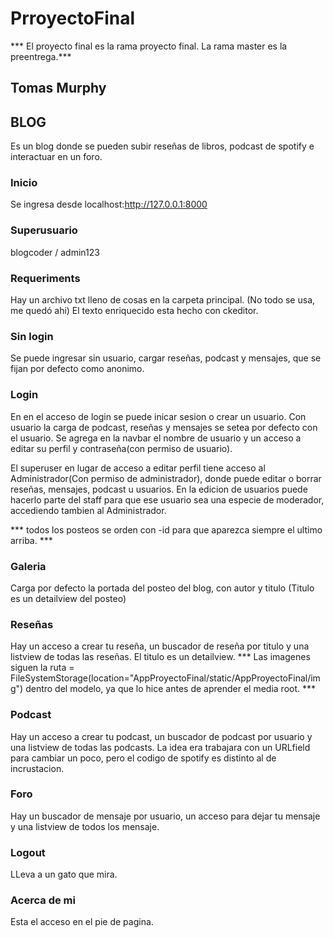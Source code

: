 # PrroyectoFinal

*** El proyecto final es la rama proyecto final. La rama master es la preentrega.***

## Tomas Murphy

## BLOG
Es un blog donde se pueden subir reseñas de libros, podcast de spotify e interactuar en un foro.

### Inicio
Se ingresa desde localhost:http://127.0.0.1:8000

### Superusuario
blogcoder / admin123

### Requeriments
Hay un archivo txt lleno de cosas en la carpeta principal. (No todo se usa, me quedó ahi)
El texto enriquecido esta hecho con ckeditor. 

### Sin login
Se puede ingresar sin usuario, cargar reseñas, podcast y mensajes, que se fijan por defecto como anonimo.

### Login
En en el acceso de login se puede inicar sesion o crear un usuario.
Con usuario la carga de podcast, reseñas y mensajes se setea por defecto con el usuario. 
Se agrega en la navbar el nombre de usuario y un acceso a editar su perfil y contraseña(con permiso de usuario). 

El superuser en lugar de acceso a editar perfil tiene acceso al Administrador(Con permiso de administrador), donde puede editar o borrar reseñas, mensajes, podcast u usuarios.
En la edicion de usuarios puede hacerlo parte del staff para que ese usuario sea una especie de moderador, 
accediendo tambien al Administrador. 

*** todos los posteos se orden con -id para que aparezca siempre el ultimo arriba. ***

### Galeria
Carga por defecto la portada del posteo del blog, con autor y titulo (Titulo es un detailview del posteo)

### Reseñas
Hay un acceso a crear tu reseña, un buscador de reseña por titulo y una listview de todas las reseñas. El titulo es un detailview.
*** Las imagenes siguen la ruta = FileSystemStorage(location="AppProyectoFinal/static/AppProyectoFinal/img") dentro del modelo, ya que lo hice antes de aprender el media root. ***

### Podcast
Hay un acceso a crear tu podcast, un buscador de podcast por usuario y una listview de todas las podcasts.
La idea era trabajara con un URLfield para cambiar un poco, pero el codigo de spotify es distinto al de incrustacion. 

### Foro
Hay un buscador de mensaje por usuario, un acceso para dejar tu mensaje y una listview de todos los mensaje.

### Logout
LLeva a un gato que mira.

### Acerca de mi
Esta el acceso en el pie de pagina. 